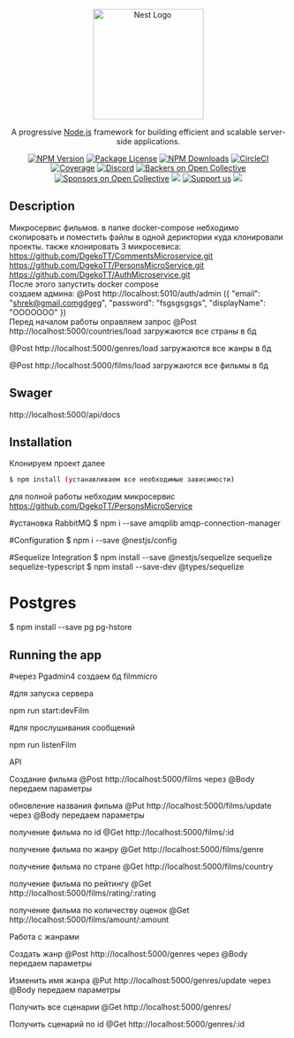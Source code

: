 <p align="center">
  <a href="http://nestjs.com/" target="blank"><img src="https://nestjs.com/img/logo-small.svg" width="200" alt="Nest Logo" /></a>
</p>

[circleci-image]: https://img.shields.io/circleci/build/github/nestjs/nest/master?token=abc123def456
[circleci-url]: https://circleci.com/gh/nestjs/nest

  <p align="center">A progressive <a href="http://nodejs.org" target="_blank">Node.js</a> framework for building efficient and scalable server-side applications.</p>
    <p align="center">
<a href="https://www.npmjs.com/~nestjscore" target="_blank"><img src="https://img.shields.io/npm/v/@nestjs/core.svg" alt="NPM Version" /></a>
<a href="https://www.npmjs.com/~nestjscore" target="_blank"><img src="https://img.shields.io/npm/l/@nestjs/core.svg" alt="Package License" /></a>
<a href="https://www.npmjs.com/~nestjscore" target="_blank"><img src="https://img.shields.io/npm/dm/@nestjs/common.svg" alt="NPM Downloads" /></a>
<a href="https://circleci.com/gh/nestjs/nest" target="_blank"><img src="https://img.shields.io/circleci/build/github/nestjs/nest/master" alt="CircleCI" /></a>
<a href="https://coveralls.io/github/nestjs/nest?branch=master" target="_blank"><img src="https://coveralls.io/repos/github/nestjs/nest/badge.svg?branch=master#9" alt="Coverage" /></a>
<a href="https://discord.gg/G7Qnnhy" target="_blank"><img src="https://img.shields.io/badge/discord-online-brightgreen.svg" alt="Discord"/></a>
<a href="https://opencollective.com/nest#backer" target="_blank"><img src="https://opencollective.com/nest/backers/badge.svg" alt="Backers on Open Collective" /></a>
<a href="https://opencollective.com/nest#sponsor" target="_blank"><img src="https://opencollective.com/nest/sponsors/badge.svg" alt="Sponsors on Open Collective" /></a>
  <a href="https://paypal.me/kamilmysliwiec" target="_blank"><img src="https://img.shields.io/badge/Donate-PayPal-ff3f59.svg"/></a>
    <a href="https://opencollective.com/nest#sponsor"  target="_blank"><img src="https://img.shields.io/badge/Support%20us-Open%20Collective-41B883.svg" alt="Support us"></a>
  <a href="https://twitter.com/nestframework" target="_blank"><img src="https://img.shields.io/twitter/follow/nestframework.svg?style=social&label=Follow"></a>
</p>
  <!--[![Backers on Open Collective](https://opencollective.com/nest/backers/badge.svg)](https://opencollective.com/nest#backer)
  [![Sponsors on Open Collective](https://opencollective.com/nest/sponsors/badge.svg)](https://opencollective.com/nest#sponsor)-->

## Description
Микросервис фильмов. в папке docker-compose  небходимо скопировать и поместить файлы в одной дериктории куда клонировали проекты.
также клонировать 3 микросевиса:
https://github.com/DgekoTT/CommentsMicroservice.git
https://github.com/DgekoTT/PersonsMicroService.git
https://github.com/DgekoTT/AuthMicroservice.git  
После этого запустить docker compose  
создаем админа:
@Post http://localhost:5010/auth/admin ({
    "email": "shrek@gmail.comgdgeg",
    "password": "fsgsgsgsgs",
    "displayName": "OOOOOOO"
})  
Перед началом работы оправляем запрос 
@Post http://localhost:5000/countries/load загружаются все страны в бд

@Post http://localhost:5000/genres/load загружаются все жанры в бд

@Post http://localhost:5000/films/load загружаются все фильмы в бд  

## Swager
http://localhost:5000/api/docs

## Installation
Клонируем проект далее
```bash
$ npm install (устанавливаем все необходимые зависимости)
```
для полной работы небходим микросервис https://github.com/DgekoTT/PersonsMicroService

#установка RabbitMQ
$ npm i --save amqplib amqp-connection-manager 

#Configuration
$ npm i --save @nestjs/config

#Sequelize Integration
$ npm install --save @nestjs/sequelize sequelize sequelize-typescript
$ npm install --save-dev @types/sequelize

# Postgres
$ npm install --save pg pg-hstore 

## Running the app

#через Pgadmin4 
создаем бд filmmicro

#для запуска сервера

npm run start:devFilm

#для прослушивания сообщений

npm run listenFilm

API


Создание фильма
@Post http://localhost:5000/films через @Body передаем параметры

обновление названия фильма
@Put http://localhost:5000/films/update через @Body передаем параметры

получение фильма по id
@Get http://localhost:5000/films/:id 

получение фильма по жанру
@Get http://localhost:5000/films/genre

получение фильма по стране
@Get http://localhost:5000/films/country

получение фильма по рейтингу
@Get http://localhost:5000/films/rating/:rating

получение фильма по количеству оценок
@Get http://localhost:5000/films/amount/:amount

Работа с жанрами

Создать жанр
@Post http://localhost:5000/genres через @Body передаем параметры

Изменить имя жанра
@Put http://localhost:5000/genres/update через @Body передаем параметры

Получить все сценарии
@Get http://localhost:5000/genres/

Получить сценарий по id 
 @Get http://localhost:5000/genres/:id
